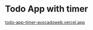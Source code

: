 # Todo App with timer
[todo-app-timer-avocadoweb.vercel.app](https://todo-app-timer-avocadoweb.vercel.app/)